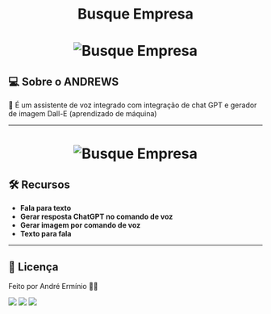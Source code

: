<h1 align="center"> Busque Empresa </h1>

<h1 align="center">
    <img alt="Busque Empresa" title="#Busque Empresa" src="assets/recurso_grafico.png" />
</h1>




## 💻 Sobre o ANDREWS

📄 É um assistente de voz integrado com integração de chat GPT e gerador de imagem Dall-E (aprendizado de máquina)

---

<h1 align="center">
    <img alt="Busque Empresa" title="#Busque Empresa" src="assets/screenshort/smartphone/WhatsApp Image 2023-12-22 at 12.06.06 (3).jpeg" />
</h1>

## 🛠 Recursos



- **Fala para texto**
- **Gerar resposta ChatGPT no comando de voz**
- **Gerar imagem por comando de voz**
- **Texto para fala**

---


## 📝 Licença

<!-- Este projeto esta sobe a licença [MIT](./LICENSE). -->

Feito por André Ermínio 👋🏽

<a href="https://www.linkedin.com/in/andr%C3%A9-erm%C3%ADnio-04b7a66b/"><img src="https://img.shields.io/badge/linkedin-%230077B5.svg?style=for-the-badge&logo=linkedin&logoColor=white" /></a>
<a href="https://www.instagram.com/andreerminio/"><img src="https://img.shields.io/badge/Instagram-%23E4405F.svg?style=for-the-badge&logo=Instagram&logoColor=white" /></a>
<a href="mailto:andre.erminio@gmail.com"><img src="https://img.shields.io/badge/Gmail-D14836?style=for-the-badge&logo=gmail&logoColor=white" /></a>
